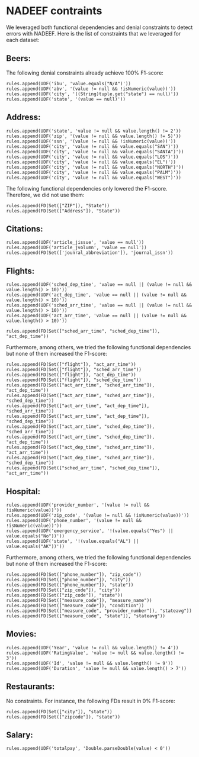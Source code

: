 # NADEEF contraints

We leveraged both functional dependencies and denial constraints to detect errors with NADEEF. 
Here is the list of constraints that we leveraged for each dataset:

## Beers:
The following denial constraints already achieve 100% F1-score:
```
rules.append(UDF('ibu', 'value.equals("N/A")'))
rules.append(UDF('abv', '(value != null && !isNumeric(value))'))
rules.append(UDF('city', '((String)tuple.get("state") == null)'))
rules.append(UDF('state', '(value == null)'))
```

## Address:
```
rules.append(UDF('state', 'value != null && value.length() != 2'))
rules.append(UDF('zip', '(value != null && value.length() != 5)'))
rules.append(UDF('ssn', '(value != null && !isNumeric(value))'))
rules.append(UDF('city', 'value != null && value.equals("SAN")'))
rules.append(UDF('city', 'value != null && value.equals("SANTA")'))
rules.append(UDF('city', 'value != null && value.equals("LOS")'))
rules.append(UDF('city', 'value != null && value.equals("EL")'))
rules.append(UDF('city', 'value != null && value.equals("NORTH")'))
rules.append(UDF('city', 'value != null && value.equals("PALM")'))
rules.append(UDF('city', 'value != null && value.equals("WEST")'))
```

The following functional dependencies only lowered the F1-score. Therefore, we did not use them:
```
rules.append(FD(Set(["ZIP"]), "State"))
rules.append(FD(Set(["Address"]), "State"))
```

## Citations:
```
rules.append(UDF('article_jissue', 'value == null'))
rules.append(UDF('article_jvolumn', 'value == null'))
rules.append(FD(Set(['jounral_abbreviation']), 'journal_issn'))
```

## Flights:
```
rules.append(UDF('sched_dep_time', 'value == null || (value != null && value.length() > 10)'))
rules.append(UDF('act_dep_time', 'value == null || (value != null && value.length() > 10)'))
rules.append(UDF('sched_arr_time', 'value == null || (value != null && value.length() > 10)'))
rules.append(UDF('act_arr_time', 'value == null || (value != null && value.length() > 10)'))

rules.append(FD(Set(["sched_arr_time", "sched_dep_time"]), "act_dep_time"))
```
Furthermore, among others, we tried the following functional dependencies but none of them increased the F1-score:
```
rules.append(FD(Set(["flight"]), "act_arr_time"))
rules.append(FD(Set(["flight"]), "sched_arr_time"))
rules.append(FD(Set(["flight"]), "act_dep_time"))
rules.append(FD(Set(["flight"]), "sched_dep_time"))
rules.append(FD(Set(["act_arr_time", "sched_arr_time"]), "act_dep_time"))
rules.append(FD(Set(["act_arr_time", "sched_arr_time"]), "sched_dep_time"))
rules.append(FD(Set(["act_arr_time", "act_dep_time"]), "sched_arr_time"))
rules.append(FD(Set(["act_arr_time", "act_dep_time"]), "sched_dep_time"))
rules.append(FD(Set(["act_arr_time", "sched_dep_time"]), "sched_arr_time"))
rules.append(FD(Set(["act_arr_time", "sched_dep_time"]), "act_dep_time"))
rules.append(FD(Set(["act_dep_time", "sched_arr_time"]), "act_arr_time"))
rules.append(FD(Set(["act_dep_time", "sched_arr_time"]), "sched_dep_time"))
rules.append(FD(Set(["sched_arr_time", "sched_dep_time"]), "act_arr_time"))
```

## Hospital:
```
rules.append(UDF('provider_number', '(value != null && !isNumeric(value))'))
rules.append(UDF('zip_code', '(value != null && !isNumeric(value))'))
rules.append(UDF('phone_number', '(value != null && !isNumeric(value))'))
rules.append(UDF('emergency_service', '!(value.equals("Yes") || value.equals("No"))'))
rules.append(UDF('state', '!(value.equals("AL") || value.equals("AK"))'))
```
Furthermore, among others, we tried the following functional dependencies but none of them increased the F1-score:
```
rules.append(FD(Set(["phone_number"]), "zip_code"))
rules.append(FD(Set(["phone_number"]), "city"))
rules.append(FD(Set(["phone_number"]), "state"))
rules.append(FD(Set(["zip_code"]), "city"))
rules.append(FD(Set(["zip_code"]), "state"))
rules.append(FD(Set(["measure_code"]), "measure_name"))
rules.append(FD(Set(["measure_code"]), "condition"))
rules.append(FD(Set(["measure_code", "provider_number"]), "stateavg"))
rules.append(FD(Set(["measure_code", "state"]), "stateavg"))
```

## Movies:
```
rules.append(UDF('Year', 'value != null && value.length() != 4'))
rules.append(UDF('RatingValue', 'value != null && value.length() != 3'))
rules.append(UDF('Id', 'value != null && value.length() != 9'))
rules.append(UDF('Duration', 'value != null && value.length() > 7'))
```

## Restaurants:
No constraints. For instance, the following FDs result in 0% F1-score:
```
rules.append(FD(Set(["city"]), "state"))
rules.append(FD(Set(["zipcode"]), "state"))
```

## Salary:
```
rules.append(UDF('totalpay', 'Double.parseDouble(value) < 0'))
```






